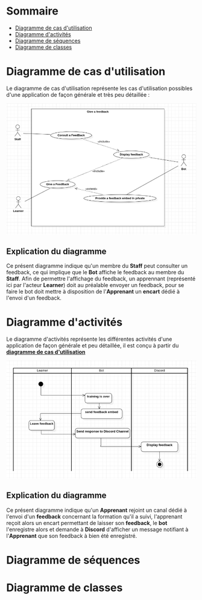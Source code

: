 # Sommaire

- <a href='#usecase-diagram'>Diagramme de cas d'utilisation</a>
- <a href='#activities-diagram'>Diagramme d'activités</a>
- <a href='#sequences-diagram'>Diagramme de séquences</a>
- <a href='#classes-diagram'>Diagramme de classes</a>

# Diagramme de cas d'utilisation <a id='usecase-diagram'></a>

Le diagramme de cas d'utilisation représente les cas d'utilisation possibles d'une application de façon générale et très peu détaillée : 

<img src='use-case.png'/>

## Explication du diagramme

Ce présent diagramme indique qu'un membre du **Staff** peut consulter un feedback, ce qui implique que le **Bot** affiche le feedback au membre du **Staff**.
Afin de permettre l'affichage du feedback, un apprennant (représenté ici par l'acteur **Learner**) doit au préalable envoyer un feedback, pour se faire
le bot doit mettre à disposition de l'**Apprenant** un **encart** dédié à l'envoi d'un feedback.

# Diagramme d'activités <a id='activities-diagram'></a>

Le diagramme d'activités représente les différentes activités d'une application de façon générale et peu détaillée, il est conçu à partir du <a href='#usecase-diagram'>**diagramme de cas d'utilisation**</a>

<img src='activity-diagram.png'/>

## Explication du diagramme

Ce présent diagramme indique qu'un **Apprenant** rejoint un canal dédié à l'envoi d'un **feedback** concernant la formation qu'il a suivi, l'apprenant reçoit alors un encart permettant de laisser son **feedback**, le **bot** l'enregistre alors et demande à **Discord** d'afficher un message notifiant à l'**Apprenant** que son feedback à bien été enregistré.

# Diagramme de séquences <a id='sequences-diagram'></a>



# Diagramme de classes <a id='classes-diagram'>